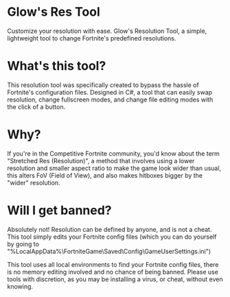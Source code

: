 # Glow's Res Tool
Customize your resolution with ease. Glow's Resolution Tool, a simple, lightweight tool to change Fortnite's predefined resolutions.

# What's this tool?
This resolution tool was specifically created to bypass the hassle of Fortnite's configuration files. Designed in C#, a tool that can easily swap resolution, change fullscreen modes, and change file editing modes with the click of a button.

# Why?
If you're in the Competitive Fortnite community, you'd know about the term "Stretched Res (Resolution)", a method that involves using a lower resolution and smaller aspect ratio to make the game look wider than usual, this alters FoV (Field of View), and also makes hitboxes bigger by the "wider" resolution.

# Will I get banned?
Absolutely not! Resolution can be defined by anyone, and is not a cheat. This tool simply edits your Fortnite config files (which you can do yourself by going to "%LocalAppData%\FortniteGame\Saved\Config\GameUserSettings.ini")

This tool uses all local environments to find your Fortnite config files, there is no memory editing involved and no chance of being banned. Please use tools with discretion, as you may be installing a virus, or cheat, without even knowing.
